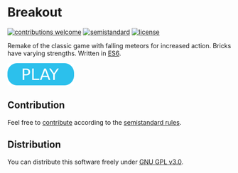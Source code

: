 # Breakout

[![contributions welcome](https://img.shields.io/badge/contributions-welcome-brightgreen.svg)](https://github.com/berkerol/breakout/issues)
[![semistandard](https://img.shields.io/badge/code%20style-semistandard-brightgreen.svg)](https://github.com/Flet/semistandard)
[![license](https://img.shields.io/badge/license-GPL--3.0-blue.svg)](https://github.com/berkerol/breakout/blob/master/LICENSE)

Remake of the classic game with falling meteors for increased action. Bricks have varying strengths. Written in [ES6](https://www.ecma-international.org/ecma-262/6.0/).

[![button](play.png)](https://berkerol.github.io/breakout/breakout.html)

## Contribution

Feel free to [contribute](https://github.com/berkerol/breakout/issues) according to the [semistandard rules](https://github.com/Flet/semistandard).

## Distribution

You can distribute this software freely under [GNU GPL v3.0](https://github.com/berkerol/breakout/blob/master/LICENSE).

